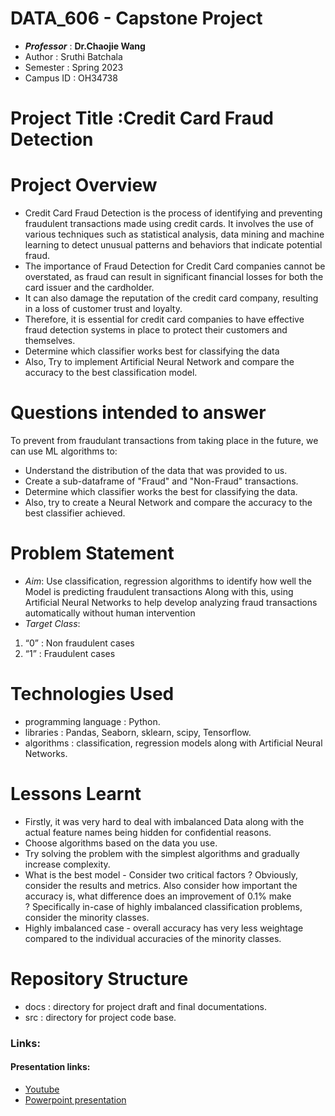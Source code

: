# DATA_606 - Capstone Project
- **_Professor_** : **Dr.Chaojie Wang**
- Author : Sruthi Batchala
- Semester : Spring 2023
- Campus ID : OH34738

# Project Title :Credit Card Fraud Detection

# Project Overview
- Credit Card Fraud Detection is the process of identifying and preventing fraudulent transactions made using credit cards. It involves the use of various techniques such as statistical analysis, data mining and machine learning to detect unusual patterns and behaviors that indicate potential fraud.
- The importance of Fraud Detection for Credit Card companies cannot be overstated, as fraud can result in significant financial losses for both the card issuer and the cardholder. 
- It can also damage the reputation of the credit card company, resulting in a loss of customer trust and loyalty. 
- Therefore, it is essential for credit card companies to have effective fraud detection systems in place to protect their customers and themselves. 
- Determine which classifier works best for classifying the data
- Also, Try to implement Artificial Neural Network and compare the accuracy to the best classification model.

# Questions intended to answer
To prevent from fraudulant transactions from taking place in the future, we can use ML algorithms to:
- Understand the distribution of the data that was provided to us.
- Create a sub-dataframe of "Fraud" and "Non-Fraud" transactions.
- Determine which classifier works the best for classifying the data.
- Also, try to create a Neural Network and compare the accuracy to the best classifier achieved.

# Problem Statement
- *Aim*:
Use classification, regression algorithms to identify how well the Model is predicting fraudulent transactions
Along with this, using Artificial Neural Networks to help develop analyzing fraud transactions automatically without human intervention
- *Target Class*:
1. “0” : Non fraudulent cases 
2. “1” : Fraudulent cases 

# Technologies Used
- programming language : Python.
- libraries : Pandas, Seaborn, sklearn, scipy, Tensorflow.
- algorithms : classification, regression models along with Artificial Neural Networks.

# Lessons Learnt 
- Firstly, it was very hard to deal with imbalanced Data along with the actual feature names being hidden for confidential reasons.
- Choose algorithms based on the data you use.
- Try solving the problem with the simplest algorithms and gradually increase complexity.
- What is the best model - Consider two critical factors ? Obviously, consider the results and metrics. Also consider how important the accuracy is, what difference does an improvement of 0.1% make ? Specifically in-case of highly imbalanced classification problems, consider the minority classes.
- Highly imbalanced case - overall accuracy has very less weightage compared to the individual accuracies of the minority classes. 

# Repository Structure
- docs : directory for project draft and final documentations.
- src : directory for project code base.

### Links:
#### Presentation links:
- [Youtube](https://youtu.be/hBOj2BPYU4Y)
- [Powerpoint presentation](https://github.com/b1sruthi/Sruthi_Data606/blob/main/docs/Capstone_project.pptx)

